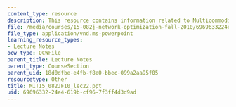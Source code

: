 ```yaml
---
content_type: resource
description: This resource contains information related to Multicommodity flows 2.
file: /media/courses/15-082j-network-optimization-fall-2010/6969633224e4619bcf967f3ff4d3d9ad_MIT15_082JF10_lec22.ppt
file_type: application/vnd.ms-powerpoint
learning_resource_types:
- Lecture Notes
ocw_type: OCWFile
parent_title: Lecture Notes
parent_type: CourseSection
parent_uid: 18d0dfbe-e4fb-f8e0-bbec-099a2aa95f05
resourcetype: Other
title: MIT15_082JF10_lec22.ppt
uid: 69696332-24e4-619b-cf96-7f3ff4d3d9ad
---
```

